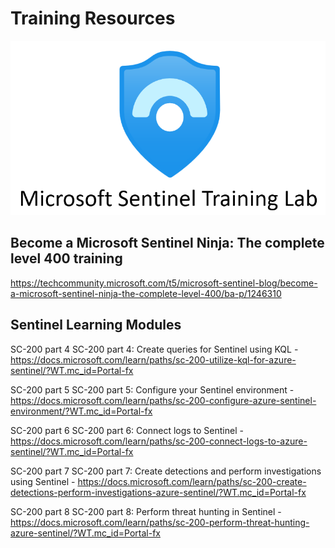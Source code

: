 # Training Resources

<p align="center">
<img src="../Images/sentinel-labs-logo.png?raw=true">
</p>

## Become a Microsoft Sentinel Ninja: The complete level 400 training
https://techcommunity.microsoft.com/t5/microsoft-sentinel-blog/become-a-microsoft-sentinel-ninja-the-complete-level-400/ba-p/1246310

## Sentinel Learning Modules

SC-200 part 4	SC-200 part 4: Create queries for Sentinel using KQL - https://docs.microsoft.com/learn/paths/sc-200-utilize-kql-for-azure-sentinel/?WT.mc_id=Portal-fx

SC-200 part 5	SC-200 part 5: Configure your Sentinel environment - https://docs.microsoft.com/learn/paths/sc-200-configure-azure-sentinel-environment/?WT.mc_id=Portal-fx

SC-200 part 6	SC-200 part 6: Connect logs to Sentinel - https://docs.microsoft.com/learn/paths/sc-200-connect-logs-to-azure-sentinel/?WT.mc_id=Portal-fx

SC-200 part 7	SC-200 part 7: Create detections and perform investigations using Sentinel - https://docs.microsoft.com/learn/paths/sc-200-create-detections-perform-investigations-azure-sentinel/?WT.mc_id=Portal-fx

SC-200 part 8	SC-200 part 8: Perform threat hunting in Sentinel - https://docs.microsoft.com/learn/paths/sc-200-perform-threat-hunting-azure-sentinel/?WT.mc_id=Portal-fx


